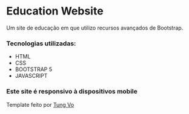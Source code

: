 # Education Website

Um site de educação em que utilizo recursos avançados de Bootstrap.

### Tecnologias utilizadas:
<ul>
<li>HTML</li>
<li>CSS</li>
<li>BOOTSTRAP 5</li>
<li>JAVASCRIPT</li>
</ul>

### Este site é responsivo à dispositivos mobile

Template feito por <a href="https://www.behance.net/vctung" target="_blank">Tung Vo</a>
